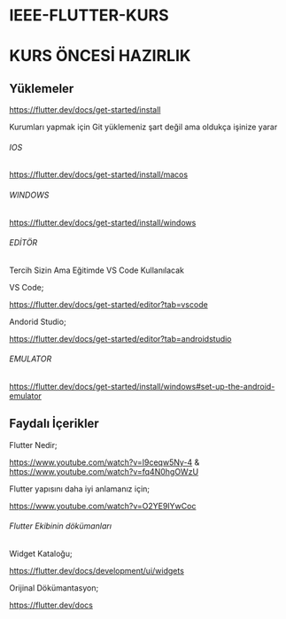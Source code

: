 # IEEE-FLUTTER-KURS





# KURS ÖNCESİ HAZIRLIK

## Yüklemeler
https://flutter.dev/docs/get-started/install

Kurumları yapmak için Git yüklemeniz şart değil ama oldukça işinize yarar
###### IOS

https://flutter.dev/docs/get-started/install/macos

###### WINDOWS

https://flutter.dev/docs/get-started/install/windows

###### EDİTÖR
Tercih Sizin Ama Eğitimde VS Code Kullanılacak 

VS Code;

https://flutter.dev/docs/get-started/editor?tab=vscode

Andorid Studio;

https://flutter.dev/docs/get-started/editor?tab=androidstudio

###### EMULATOR
https://flutter.dev/docs/get-started/install/windows#set-up-the-android-emulator

## Faydalı İçerikler
Flutter Nedir;

https://www.youtube.com/watch?v=I9ceqw5Ny-4 & https://www.youtube.com/watch?v=fq4N0hgOWzU

Flutter yapısını daha iyi anlamanız için;

https://www.youtube.com/watch?v=O2YE9IYwCoc

###### Flutter Ekibinin dökümanları

Widget Kataloğu;

https://flutter.dev/docs/development/ui/widgets

Orijinal Dökümantasyon;

https://flutter.dev/docs

